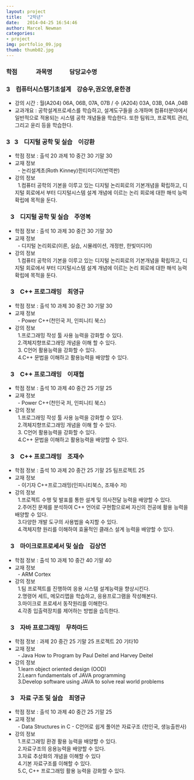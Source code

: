 ```yaml
---  
layout: project  
title:  "2학년"  
date:   2014-04-25 16:54:46  
author: Marcel Newman  
categories:  
- project  
img: portfolio_09.jpg  
thumb: thumb02.jpg   
---  
```

 <h3>학점  &nbsp;&nbsp;&nbsp;&nbsp;&nbsp;&nbsp;&nbsp;&nbsp;&nbsp;&nbsp;&nbsp;  과목명 &nbsp;&nbsp;&nbsp;&nbsp;&nbsp;&nbsp;&nbsp; &nbsp;&nbsp;  담당교수명</h3>


<head>

 <script type="text/javascript" src="http://ajax.googleapis.com/ajax/libs/jquery/1.5.2/jquery.min.js"></script> 
 <script type="text/javascript"> </script>

</head>



<body>

<div>
    <h3 class = "trigger">3  &nbsp;&nbsp;  컴퓨터시스템기초설계  &nbsp;&nbsp;  강승우,권오영,윤한경</h3> 
    <ul class = "toggle">
        <li>강의 시간 : 월(A204) 06A, 06B, 07A, 07B / 수 (A204) 03A, 03B, 04A ,04B</li>
        <li>교과개요 : 공학설계프로세스를 학습하고, 설계도구들을 소개하며 컴퓨터분야에서 일반적으로 적용되는 시스템 공학 개념들을 학습한다. 또한 팀워크, 프로젝트 관리, 그리고 윤리 등을 학습한다.</li>
    </ul>
</div>
<div>
    <h3 class = "trigger">3&nbsp;&nbsp;&nbsp;3  &nbsp;&nbsp;  디지털 공학 및 실습  &nbsp;&nbsp;  이강환</h3>
    <ul class = "toggle">
        <li>학점 정보 : 출석 20 과제 10 중간 30 기말 30</li>
        <li>교재 정보 <br>
        &nbsp;&nbsp;- 논리설계초(Roth Kinney)한티미디어(번역판)<br>
       <li> 강의 정보  <br>
        &nbsp;&nbsp;1.컴퓨터 공학의 기본을 이루고 있는 디지털 논리회로의 기본개념을 확립하고, 디지털 회로에서 부터 디지털시스템 설계 개념에 이르는 논리 회로에 대한 해석 능력 확립에 목적을 둔다.  <br></li>
</div>
<div>
    </ul>
    <h3 class = "trigger">&nbsp;&nbsp;&nbsp;3  &nbsp;&nbsp;  디지털 공학 및 실습  &nbsp;&nbsp;  주영복</h3>
    <ul class = "toggle">
        <li>학점 정보 : 출석 10 과제 30 중간 30 기말 30</li>
        <li>교재 정보 <br>
        &nbsp;&nbsp;- 디지털 논리회로(이론, 실습, 시뮬레이션, 개정판, 한빛미디어)<br>
       <li> 강의 정보  <br>
        &nbsp;&nbsp;1.컴퓨터 공학의 기본을 이루고 있는 디지털 논리회로의 기본개념을 확립하고, 디지털 회로에서 부터 디지털시스템 설계 개념에 이르는 논리 회로에 대한 해석 능력 확립에 목적을 둔다.  <br></li>
</div>
<div>
    </ul>
    <h3 class = "trigger">&nbsp;&nbsp;&nbsp;3  &nbsp;&nbsp;  C++ 프로그래밍  &nbsp;&nbsp;  최영규</h3>
    <ul class = "toggle">
        <li>학점 정보 : 출석 10 과제 30 중간 30 기말 30</li>
        <li>교재 정보 <br>
        &nbsp;&nbsp;- Power C++(천인국 저, 인피니티 북스)<br>
       <li> 강의 정보  <br>
        &nbsp;&nbsp;1.프로그래밍 작성 툴 사용 능력을 강화할 수 있다.  <br>
        &nbsp;&nbsp;2.객체지향프로그래밍 개념을 이해 할 수 있다. <br>
        &nbsp;&nbsp;3. C언어 활용능력을 강화할 수 있다.<br>
        &nbsp;&nbsp;4.C++ 문법을 이해하고 활용능력을 배양할 수 있다.<br></li>
    </ul>
    <h3 class = "trigger">&nbsp;&nbsp;&nbsp;3  &nbsp;&nbsp;  C++ 프로그래밍  &nbsp;&nbsp;  이재협</h3>
    <ul class = "toggle">
        <li>학점 정보 : 출석 10 과제 40 중간 25 기말 25</li>
        <li>교재 정보 <br>
        &nbsp;&nbsp;- Power C++(천인국 저, 인피니티 북스)<br>
       <li> 강의 정보  <br>
        &nbsp;&nbsp;1.프로그래밍 작성 툴 사용 능력을 강화할 수 있다.  <br>
        &nbsp;&nbsp;2.객체지향프로그래밍 개념을 이해 할 수 있다. <br>
        &nbsp;&nbsp;3. C언어 활용능력을 강화할 수 있다.<br>
        &nbsp;&nbsp;4.C++ 문법을 이해하고 활용능력을 배양할 수 있다.<br></li>
    </ul>
    <h3 class = "trigger">&nbsp;&nbsp;&nbsp;3  &nbsp;&nbsp;  C++ 프로그래밍  &nbsp;&nbsp;  조재수</h3>
    <ul class = "toggle">
        <li>학점 정보 : 출석 10 과제 20 중간 25 기말 25 팀프로젝트 25</li>
        <li>교재 정보 <br>
        &nbsp;&nbsp;- 이기자 C++프로그래밍(인피니티북스, 조재수 저)<br>
       <li> 강의 정보  <br>
        &nbsp;&nbsp;1.프로젝트 수행 및 발표를 통한 설계 및 의사전달 능력을 배양할 수 있다.  <br>
        &nbsp;&nbsp;2.주어진 문제를 분석하여 C++ 언어로 구현함으로써 자신의 전공에 활용 능력을 배양할 수 있다. <br>
        &nbsp;&nbsp;3.다양한 개발 도구의 사용법을 숙지할 수 있다.<br>
        &nbsp;&nbsp;4.객체지향 원리를 이해하여 효율적인 클래스 설계 능력을 배양할 수 있다.<br></li>
    </ul>
    <h3 class = "trigger">&nbsp;&nbsp;&nbsp;3  &nbsp;&nbsp;  마이크로프로세서 및 실습  &nbsp;&nbsp;  김상연</h3>
    <ul class = "toggle">
        <li>학점 정보 : 출석 10 과제 10 중간 40 기말 40</li>
        <li>교재 정보 <br>
        &nbsp;&nbsp;- ARM Cortex<br>
       <li> 강의 정보  <br>
        &nbsp;&nbsp;1.팀 프로젝트를 진행하여 응용 시스템 설계능력을 향상시킨다.  <br>
        &nbsp;&nbsp;2.명령어 세트, 메모리맵을 학습하고, 응용프로그램을 작성해본다. <br>
        &nbsp;&nbsp;3.마이크로 프로세서 동작원리를 이해한다.<br>
        &nbsp;&nbsp;4.각종 입출력장치를 제어하는 방법을 습득한다.<br></li>
    </ul>
    <h3 class = "trigger">&nbsp;&nbsp;&nbsp;3  &nbsp;&nbsp;  자바 프로그래밍  &nbsp;&nbsp;  무하마드</h3>
    <ul class = "toggle">
        <li>학점 정보 : 과제 20 중간 25 기말 25 프로젝트 20 기타10</li>
        <li>교재 정보 <br>
        &nbsp;&nbsp;- Java How to Program by Paul Deitel and Harvey Deitel<br>
       <li> 강의 정보  <br>
        &nbsp;&nbsp;1.learn object oriented design (OOD)  <br>
        &nbsp;&nbsp;2.Learn fundamentals of JAVA programming <br>
        &nbsp;&nbsp;3.Develop software using JAVA to solve real world problems<br></li>
    </ul>
    <h3 class = "trigger">&nbsp;&nbsp;&nbsp;3  &nbsp;&nbsp;  자료 구조 및 실습  &nbsp;&nbsp;  최영규</h3>
    <ul class = "toggle">
        <li>학점 정보 : 출석 10 과제 40 중간 25 기말 25</li>
        <li>교재 정보 <br>
        &nbsp;&nbsp;- Data Structures in C - C언어로 쉽게 풀어쓴 자료구조 (천인국, 생능출판사)<br>
       <li> 강의 정보  <br>
        &nbsp;&nbsp;1.프로그래밍 환경 활용 능력을 배양할 수 있다.  <br>
        &nbsp;&nbsp;2.자료구조의 응용능력을 배양할 수 있다.  <br>
        &nbsp;&nbsp;3.자료 추상화의 개념을 이해할 수 있다<br>
        &nbsp;&nbsp;4.기본 자료구조를 이해할 수 있다.<br>
        &nbsp;&nbsp;5.C, C++ 프로그래밍 활용 능력을 강화할 수 있다.<br></li>
    </ul>
</div>


<script>

$(".toggle").slideUp();
$(".trigger").click(function () {
    $(this).next(".toggle").slideToggle("slow");
});

</script>
</body>
